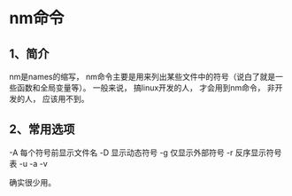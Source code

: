 # nm命令

## 1、简介
nm是names的缩写， nm命令主要是用来列出某些文件中的符号（说白了就是一些函数和全局变量等）。 一般来说， 搞linux开发的人， 才会用到nm命令， 非开发的人， 应该用不到。

## 2、常用选项
-A	每个符号前显示文件名
-D	显示动态符号
-g	仅显示外部符号
-r	反序显示符号表
-u
-a
-v

确实很少用。






